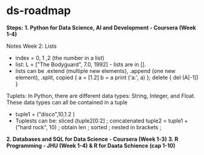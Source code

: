 # ds-roadmap

**Steps:**
**1. Python for Data Science, AI and Development - Coursera  (Week 1-4)**

Notes Week 2:
Lists
- index = 0, 1 ,2 (the number in a list)
- list: L = ["The Bodyguard", 7.0, 1992] - lists are in [].
- lists can be .extend (multiple new elements), .append (one new element), .split,
  copied { a = [1.2] b = a print ('a:', a) }; delete { del (A[-1]) }

Tuplets: In Python, there are different data types: String, Integer, and Float. These data types can all be contained in a tuple 
- tuple1 = ("disco",10,1.2 )
- Tuplests can be: sliced (tuple2[0:2]  ;   concatenated tuple2 = tuple1 + ("hard rock", 10)   ;  obtain len  ; sorted ; nested in brackets ; 




**2. Databases and SQL for Data Science - Coursera (Week 1-3)**
**3. R Programming - JHU (Week 1-4) & R for Daata Schience (cap 1-10)**

   
